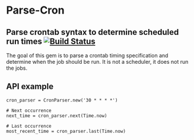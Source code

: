 # Parse-Cron
## Parse crontab syntax to determine scheduled run times [![Build Status](https://travis-ci.org/siebertm/parse-cron.png)](https://travis-ci.org/siebertm/parse-cron)

The goal of this gem is to parse a crontab timing specification and determine when the
job should be run. It is not a scheduler, it does not run the jobs.

## API example

```
cron_parser = CronParser.new('30 * * * *')

# Next occurrence
next_time = cron_parser.next(Time.now)

# Last occurrence
most_recent_time = cron_parser.last(Time.now)
```

